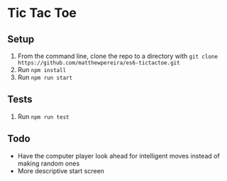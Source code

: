 # Tic Tac Toe

## Setup

1. From the command line, clone the repo to a directory with `git clone https://github.com/matthewpereira/es6-tictactoe.git`
2. Run `npm install`
3. Run `npm run start`

## Tests

1. Run `npm run test`

## Todo

- Have the computer player look ahead for intelligent moves instead of making random ones
- More descriptive start screen